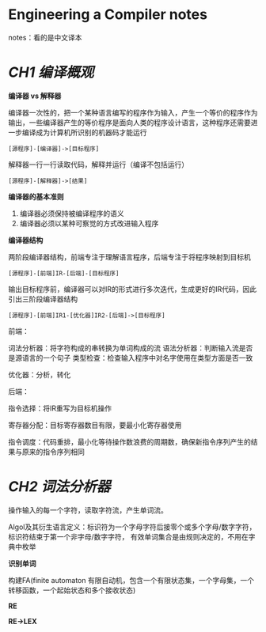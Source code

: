 # Engineering a Compiler notes

notes：看的是中文译本

# *CH1 编译概观*


**编译器 vs 解释器**


编译器一次性的，把一个某种语言编写的程序作为输入，产生一个等价的程序作为输出，一些编译器产生的等价程序是面向人类的程序设计语言，这种程序还需要进一步编译成为计算机所识别的机器码才能运行

```[源程序]-[编译器]->[目标程序]```

解释器一行一行读取代码，解释并运行（编译不包括运行）

```[源程序]-[解释器]->[结果]```


**编译器的基本准则**

1. 编译器必须保持被编译程序的语义
2. 编译器必须以某种可察觉的方式改进输入程序

**编译器结构**

两阶段编译器结构，前端专注于理解语言程序，后端专注于将程序映射到目标机

```[源程序]-[前端]IR-[后端]-[目标程序]```

输出目标程序前，编译器可以对IR的形式进行多次迭代，生成更好的IR代码，因此引出三阶段编译器结构

```[源程序]-[前端]IR1-[优化器]IR2-[后端]->[目标程序]```


前端：

词法分析器：将字符构成的串转换为单词构成的流
语法分析器：判断输入流是否是源语言的一个句子
类型检查：检查输入程序中对名字使用在类型方面是否一致

优化器：分析，转化

后端：

指令选择：将IR重写为目标机操作

寄存器分配：目标寄存器数目有限，要最小化寄存器使用


指令调度：代码重排，最小化等待操作数浪费的周期数，确保新指令序列产生的结果与原来的指令序列相同




# *CH2 词法分析器*

操作输入的每一个字符，读取字符流，产生单词流。

Algol及其衍生语言定义：标识符为一个字母字符后接零个或多个字母/数字字符，标识符结束于第一个非字母/数字字符，
有效单词集合是由规则决定的，不用在字典中枚举

**识别单词**


构建FA(finite automaton 有限自动机，包含一个有限状态集，一个字母集，一个转移函数，一个起始状态和多个接收状态)


**RE**

**RE->LEX**
